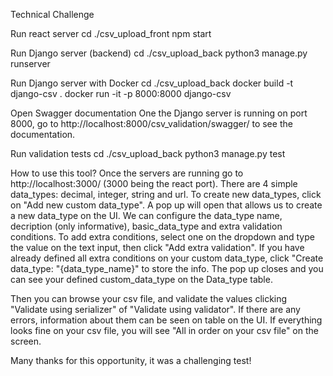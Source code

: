 Technical Challenge

Run react server
cd ./csv_upload_front
npm start

Run Django server (backend)
cd ./csv_upload_back
python3 manage.py runserver

Run Django server with Docker
cd ./csv_upload_back
docker build -t django-csv .
docker run -it -p 8000:8000 django-csv

Open Swagger documentation
One the Django server is running on port 8000, go to http://localhost:8000/csv_validation/swagger/ to see the documentation.

Run validation tests
cd ./csv_upload_back
python3 manage.py test


How to use this tool?
Once the servers are running go to http://localhost:3000/ (3000 being the react port). 
There are 4 simple data_types: decimal, integer, string and url.
To create new data_types, click on "Add new custom data_type". A pop up will open that allows us to create a new data_type on the UI. We can configure the data_type name, decription (only informative), basic_data_type and extra validation conditions. To add extra conditions, select one on the dropdown and type the value on the text input, then click "Add extra validation".
If you have already defined all extra conditions on your custom data_type, click "Create data_type: "{data_type_name}" to store the info. The pop up closes and you can see your defined custom_data_type on the Data_type table. 

Then you can browse your csv file, and validate the values clicking "Validate using serializer" of "Validate using validator". If there are any errors, information about them can be seen on table on the UI. If everything looks fine on your csv file, you will see "All in order on your csv file" on the screen.


Many thanks for this opportunity, it was a challenging test!
